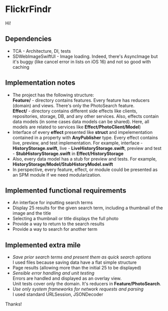 # FlickrFindr
 
Hi!

## Dependencies
- TCA - Architecture, DI, tests
- SDWebImageSwiftUI - Image loading.
Indeed, there's AsyncImage but it's buggy (like cancel error in lists on iOS 16) and not so good with caching

## Implementation notes
* The project has the following structure:<br>
**Feature/** - directory contains features. Every feature has reducers (domain) and views. There's only the PhotoSearch feature.<br>
**Effect/** - directory contains different side effects like clients, repositories, storage, DB, and any other services. Also, effects contain data models (in some cases data models can be shared). Here, all models are related to services like **Effect/PhotoClient/Model**)
* Interface of every **effect** presented like **struct** and impelementation contained in a property with **AnyPublisher** type. Every effect contains live, preview, and test implementation. For example, interface - **HistoryStorage.swift**, live - **LiveHistoryStorage.swift**, preview and test - **StubHistoryStorage.swift** in **Effect/HistoryStorage**
* Also, every data model has a stub for preview and tests. For example, **HistoryStorage/Model/StubHistoryModel.swift**
* In perspective, every feature, effect, or module could be presented as an SPM module if we need modularization.

## Implemented functional requirements
* An interface for inputting search terms
* Display 25 results for the given search term, including a thumbnail of the image and the title
* Selecting a thumbnail or title displays the full photo
* Provide a way to return to the search results
* Provide a way to search for another term

## Implemented extra mile
* *Save prior search terms and present them as quick search options*<br>
I used files because saving data have a flat simple structure
* Page results (allowing more than the initial 25 to be displayed)
* *Sensible error handling and unit testing*<br>
Errors are handled and displayed as an overlay view.<br>
Unit tests cover only the domain. It's reducers in **Feature/PhotoSearch**.
* *Use only system frameworks for network requests and parsing*<br>
I used standard URLSession, JSONDecoder

Thanks!

